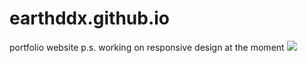 # earthddx.github.io

portfolio website
p.s. working on responsive design at the moment
![](website.gif)


